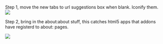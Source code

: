Step 1, move the new tabs to url suggestions box when blank. Iconify them.
![](http://i.imgur.com/aV4HBD6.png)

Step 2, bring in the about:about stuff, this catches html5 apps that addons have registerd to about: pages.

![](http://i.imgur.com/aV4HBD6.png)
